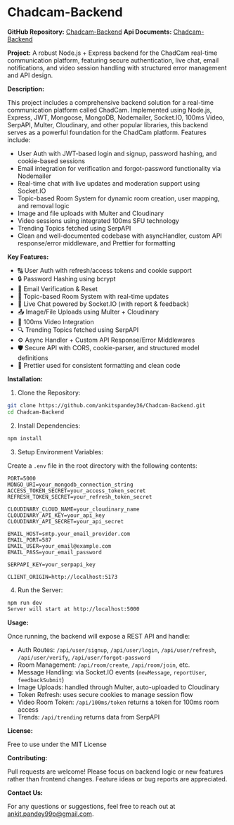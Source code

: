  Chadcam-Backend
================


**GitHub Repository:** [Chadcam-Backend](https://github.com/ankitspandey36/Chadcam-Backend)
**Api Documents:** [Chadcam-Backend](https://github.com/ankitspandey36/Chadcam-Backend/blob/main/docs/API.md)

**Project:** A robust Node.js + Express backend for the ChadCam real-time communication platform, featuring secure authentication, live chat, email notifications, and video session handling with structured error management and API design.

**Description:**

This project includes a comprehensive backend solution for a real-time communication platform called ChadCam. Implemented using Node.js, Express, JWT, Mongoose, MongoDB, Nodemailer, Socket.IO, 100ms Video, SerpAPI, Multer, Cloudinary, and other popular libraries, this backend serves as a powerful foundation for the ChadCam platform. Features include:

- User Auth with JWT-based login and signup, password hashing, and cookie-based sessions
- Email integration for verification and forgot-password functionality via Nodemailer
- Real-time chat with live updates and moderation support using Socket.IO
- Topic-based Room System for dynamic room creation, user mapping, and removal logic
- Image and file uploads with Multer and Cloudinary
- Video sessions using integrated 100ms SFU technology
- Trending Topics fetched using SerpAPI
- Clean and well-documented codebase with asyncHandler, custom API response/error middleware, and Prettier for formatting

**Key Features:**

- 🔠 User Auth with refresh/access tokens and cookie support
- 🔒 Password Hashing using bcrypt
- 📧 Email Verification & Reset
- 🧠 Topic-based Room System with real-time updates
- 💬 Live Chat powered by Socket.IO (with report & feedback)
- 📤 Image/File Uploads using Multer + Cloudinary
- 📡 100ms Video Integration
- 🔍 Trending Topics fetched using SerpAPI
- ⚙️ Async Handler + Custom API Response/Error Middlewares
- 🛡️ Secure API with CORS, cookie-parser, and structured model definitions
- 🧼 Prettier used for consistent formatting and clean code

**Installation:**

1. Clone the Repository:

```bash
git clone https://github.com/ankitspandey36/Chadcam-Backend.git
cd Chadcam-Backend
```

2. Install Dependencies:

```bash
npm install
```

3. Setup Environment Variables:

Create a `.env` file in the root directory with the following contents:

```env
PORT=5000
MONGO_URI=your_mongodb_connection_string
ACCESS_TOKEN_SECRET=your_access_token_secret
REFRESH_TOKEN_SECRET=your_refresh_token_secret

CLOUDINARY_CLOUD_NAME=your_cloudinary_name
CLOUDINARY_API_KEY=your_api_key
CLOUDINARY_API_SECRET=your_api_secret

EMAIL_HOST=smtp.your_email_provider.com
EMAIL_PORT=587
EMAIL_USER=your_email@example.com
EMAIL_PASS=your_email_password

SERPAPI_KEY=your_serpapi_key

CLIENT_ORIGIN=http://localhost:5173
```

4. Run the Server:

```bash
npm run dev
Server will start at http://localhost:5000
```

**Usage:**

Once running, the backend will expose a REST API and handle:

- Auth Routes: `/api/user/signup`, `/api/user/login`, `/api/user/refresh`, `/api/user/verify`, `/api/user/forgot-password`
- Room Management: `/api/room/create`, `/api/room/join`, etc.
- Message Handling: via Socket.IO events (`newMessage`, `reportUser`, `feedbackSubmit`)
- Image Uploads: handled through Multer, auto-uploaded to Cloudinary
- Token Refresh: uses secure cookies to manage session flow
- Video Room Token: `/api/100ms/token` returns a token for 100ms room access
- Trends: `/api/trending` returns data from SerpAPI



**License:**

Free to use under the MIT License

**Contributing:**

Pull requests are welcome! Please focus on backend logic or new features rather than frontend changes. Feature ideas or bug reports are appreciated.

**Contact Us:**

For any questions or suggestions, feel free to reach out at [ankit.pandey99p@gmail.com](mailto:ankit.pandey99p@gmail.com).

